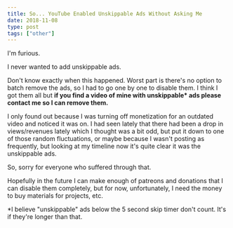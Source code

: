 ```yaml
---
title: So... YouTube Enabled Unskippable Ads Without Asking Me
date: 2018-11-08
type: post
tags: ["other"]
---
```

I'm furious. 

I never wanted to add unskippable ads. 

Don't know exactly when this happened. Worst part is there's no option to batch remove the ads, so I had to go one by one to disable them. I think I got them all but **if you find a video of mine with unskippable\* ads please contact me so I can remove them.**

I only found out because I was turning off monetization for an outdated video and noticed it was on. I had seen lately that there had been a drop in views/revenues lately which I thought was a bit odd, but put it down to one of those random fluctuations, or maybe because I wasn't posting as frequently, but looking at my timeline now it's quite clear it was the unskippable ads.

So, sorry for everyone who suffered through that.

Hopefully in the future I can make enough of patreons and donations that I can disable them completely, but for now, unfortunately, I need the money to buy materials for projects, etc.

\*I believe "unskippable" ads below the 5 second skip timer don't count. It's if they're longer than that.